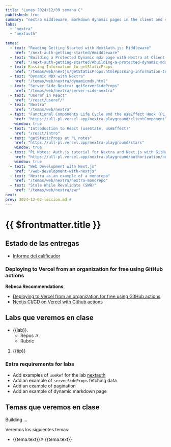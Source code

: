 ```yaml
---
title: "Lunes 2024/12/09 semana C"
published: true
summary: "nextra middleware, markdown dynamic pages in the client and server, next-auth"
labs: 
  - "nextra" 
  - "nextauth" 
  
temas: 
  - text: "Reading Getting Started with NextAuth.js: Middleware"
    href: "/next-auth-getting-started/#middleware"   
  - text: "Building a Protected Dynamic mdx page with Nextra at Client Side Rendering Time"
    href: "/next-auth-getting-started/#building-a-protected-dynamic-mdx-page-with-nextra-at-client-side-rendering-time"
  - text: Passing Information to getStaticProps
    href: "/temas/web/nextjs/getStaticProps.html#passing-information-to-getstaticprops"
  - text: "Dynamic MDX with Nextra"
    href: "/temas/web/nextra/dynamicmdx.html"
  - text: "Server Side Nextra: getServerSideProps"
    href: "/temas/web/nextra/server-side-nextra"
  - text: "Useref in React"
    href: "/react/useref/"
  - text: "Nextra"
    href: "/temas/web/nextra"
  - text: "Functional Components Life Cycle and the useEffect Hook (PL notes)"
    href: "https://ull-pl.vercel.app/nextra-playground/clientComponent"
    window: true
  - text: "Introduction to React (useState, useEffect)"
    href: "/react/intro"
  - text: "getStaticProps at PL notes"
    href: "https://ull-pl.vercel.app/nextra-playground/stars"
    window: true
  - text: "PL Notes: Auth.js tutorial for Nextra and Next.js with GitHub"
    href: "https://ull-pl.vercel.app/nextra-playground/authorization/next-auth-tutorial"
    window: true
  - text: "Web Development with Next.js"
    href: "/web-development-with-nextjs"
  - text: "Nextra as an example of a monorepo"
    href: "/temas/web/nextra/nextra-monorepo"
  - text: "Stale While Revalidate (SWR)"
    href: "/temas/web/nextra/swr"
next: 
prev: 2024-12-02-leccion.md # 
---
```


# {{ $frontmatter.title }}

## Estado de las entregas

* [Informe del calificador](https://campusdoctoradoyposgrado2425.ull.es/grade/report/grader/index.php?id=2425110680)

### Deploying to Vercel from an organization for free using GitHub actions

**Rebeca Recommendations**:

- [Deploying to Vercel from an organization for free using GitHub actions](https://gist.github.com/ky28059/1c9af929a9030105da8cf00006b50484#the-solution)
- [Nextjs CI/CD on Vercel with Github actions](https://dev.to/chuddyjoachim/nextjs-ci-cd-on-vercel-with-github-actions-7g7)

## Labs que veremos en clase


<ul>
  <li  v-for="(lab, index) in $frontmatter.labs" :key="index"> <a :href="'/practicas/'+lab">{{lab}}</a>.
    <ul>
      <li v-if="lab != 'nextauth'" ><a :href="'https://github.com/orgs/ULL-MII-SYTWS-2425/repositories?q='+lab" target="_blank">Repos ↗</a>.</li>
      <li><a :href="'/practicas/'+lab+'.html#rubrica'">Rubric</a></li>
    </ul>
  </li>
</ul>

<ol>
<li v-for="(tip, index) in $frontmatter.intro2sd" :key="index">{{tip}}</li>
</ol>

### Extra requirements for labs

- Add examples of `useRef` for the lab [nextauth](/practicas/nextauth.html#rubrica)
- Add an example of `serverSideProps`  fetching data 
- Add an example of pagination 
- Add an example of dynamic markdown page 
 
## Temas que veremos en clase

Building ...

Veremos los siguientes temas:
<ul>
  <li  v-for="(tema, index) in $frontmatter.temas" :key="index">
  <a v-if="tema.window" :href="tema.href" target="_blank">{{tema.text}}↗</a> 
  <a v-else :href="tema.href">{{tema.text}}</a>
  </li>
</ul>

